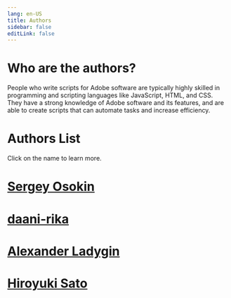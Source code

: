 ```yaml
---
lang: en-US
title: Authors
sidebar: false
editLink: false
---
```


# Who are the authors?

People who write scripts for Adobe software are typically highly skilled in programming and scripting languages like JavaScript, HTML, and CSS. They have a strong knowledge of Adobe software and its features, and are able to create scripts that can automate tasks and increase efficiency.

# Authors List

Click on the name to learn more.

# [Sergey Osokin](sergey-osokin/)

# [daani-rika](daani-rika/)

# [Alexander Ladygin](alexander-ladygin/)

# [Hiroyuki Sato](hiroyuki-sato/)